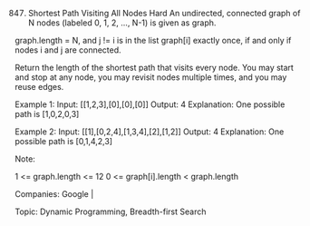 847. Shortest Path Visiting All Nodes
Hard
An undirected, connected graph of N nodes (labeled 0, 1, 2, ..., N-1) is given as graph.

graph.length = N, and j != i is in the list graph[i] exactly once, if and only if nodes i and j are connected.

Return the length of the shortest path that visits every node. You may start and stop at any node, you may revisit nodes multiple times, and you may reuse edges.

Example 1:
Input: [[1,2,3],[0],[0],[0]]
Output: 4
Explanation: One possible path is [1,0,2,0,3]

Example 2:
Input: [[1],[0,2,4],[1,3,4],[2],[1,2]]
Output: 4
Explanation: One possible path is [0,1,4,2,3]

Note:

1 <= graph.length <= 12
0 <= graph[i].length < graph.length

Companies: Google | 

Topic: Dynamic Programming, Breadth-first Search
